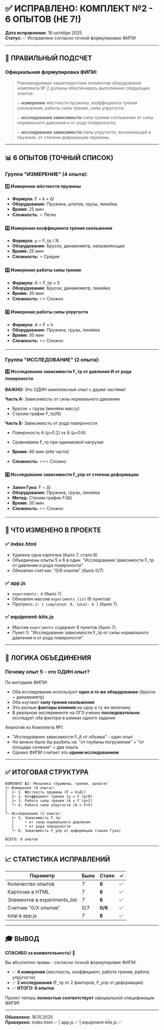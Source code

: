 # ✅ ИСПРАВЛЕНО: КОМПЛЕКТ №2 - 6 ОПЫТОВ (НЕ 7!)

**Дата исправления:** 16 октября 2025  
**Статус:** ✅ Исправлено согласно точной формулировке ФИПИ

---

## 🎯 ПРАВИЛЬНЫЙ ПОДСЧЕТ

### Официальная формулировка ФИПИ:

> Рекомендуемые характеристики элементов оборудования комплекта № 2 должны 
> обеспечивать выполнение следующих опытов:
> 
> − **измерение** жёсткости пружины, коэффициента трения скольжения, работы силы трения, силы упругости;
> 
> − **исследование зависимости** силы трения скольжения от силы нормального давления и от рода поверхности;
> 
> − **исследование зависимости** силы упругости, возникающей в пружине, от степени деформации пружины.

---

## 📊 6 ОПЫТОВ (ТОЧНЫЙ СПИСОК)

### Группа "ИЗМЕРЕНИЕ" (4 опыта):

#### 1️⃣ Измерение жёсткости пружины
- **Формула:** F = k × Δl
- **Оборудование:** Пружина, штатив, грузы, линейка
- **Время:** 25 мин
- **Сложность:** ⭐ Легко

#### 2️⃣ Измерение коэффициента трения скольжения
- **Формула:** μ = F_тр / N
- **Оборудование:** Брусок, динамометр, направляющая
- **Время:** 25 мин
- **Сложность:** ⭐ Средне

#### 3️⃣ Измерение работы силы трения
- **Формула:** A = F_тр × S
- **Оборудование:** Брусок, динамометр, линейка
- **Время:** 30 мин
- **Сложность:** ⭐⭐ Сложно

#### 4️⃣ Измерение работы силы упругости
- **Формула:** A = F × h
- **Оборудование:** Пружина, грузы, линейка
- **Время:** 30 мин
- **Сложность:** ⭐⭐ Сложно

---

### Группа "ИССЛЕДОВАНИЕ" (2 опыта):

#### 5️⃣ Исследование зависимости F_тр от давления И от рода поверхности
**ВАЖНО:** Это ОДИН комплексный опыт с двумя частями!

**Часть А:** Зависимость от силы нормального давления
- Брусок + грузы (меняем массу)
- Строим график F_тр(N)

**Часть Б:** Зависимость от рода поверхности
- Поверхность А (μ=0.2) vs Б (μ=0.6)
- Сравниваем F_тр при одинаковой нагрузке

- **Время:** 40 мин (обе части)
- **Сложность:** ⭐⭐⭐ Сложно

#### 6️⃣ Исследование зависимости F_упр от степени деформации
- **Закон Гука:** F ~ Δl
- **Оборудование:** Пружина, грузы, линейка
- **Метод:** Строим график F(Δl)
- **Время:** 30 мин
- **Сложность:** ⭐⭐ Сложно

---

## 🔄 ЧТО ИЗМЕНЕНО В ПРОЕКТЕ

### ✅ index.html
- Удалена одна карточка (было 7, стало 6)
- Объединены опыты 5 и 6 в один: "Исследование зависимости F_тр от давления и рода поверхности"
- Обновлен счетчик: "0/6 опытов" (было 0/7)

### ✅ app.js
- `experiments: 6` (было 7)
- Обновлен массив `experiments_list` (6 пунктов)
- Прогресс: `2: { completed: 0, total: 6 }` (было 7)

### ✅ equipment-kits.js
- Массив `experiments` содержит 6 пунктов (было 7)
- Пункт 5: "Исследование зависимости F_тр от силы нормального давления и от рода поверхности"

---

## 📐 ЛОГИКА ОБЪЕДИНЕНИЯ

### Почему опыт 5 - это ОДИН опыт?

По методике ФИПИ:
- Оба исследования используют **одно и то же оборудование** (брусок + динамометр)
- Оба изучают **силу трения скольжения**
- Это разные **факторы влияния** на одну и ту же величину
- В реальном эксперименте на ОГЭ ученик **последовательно** исследует оба фактора в рамках одного задания

Аналогия из Комплекта №1:
- "Исследование зависимости F_A от объема" - один опыт
- Но можно было бы разбить на: "от глубины погружения" + "от площади сечения" = два опыта
- Однако ФИПИ считает это **одним исследованием**

---

## ✅ ИТОГОВАЯ СТРУКТУРА

```
КОМПЛЕКТ №2: Механика (пружины, трение, рычаги)
├─ Измерения (4 опыта):
│  ├─ 1. Жёсткость пружины (F = k×Δl)
│  ├─ 2. Коэффициент трения (μ = F_тр/N)
│  ├─ 3. Работа силы трения (A = F_тр×S)
│  └─ 4. Работа силы упругости (A = F×h)
│
└─ Исследования (2 опыта):
   ├─ 5. Зависимость F_тр:
   │     • от силы нормального давления
   │     • от рода поверхности
   └─ 6. Зависимость F_упр от деформации (закон Гука)

ВСЕГО: 6 опытов
```

---

## 📈 СТАТИСТИКА ИСПРАВЛЕНИЙ

| Параметр | Было | Стало | ✓ |
|----------|------|-------|---|
| Количество опытов | 7 | **6** | ✅ |
| Карточек в HTML | 7 | **6** | ✅ |
| Элементов в experiments_list | 7 | **6** | ✅ |
| Счетчик "0/X опытов" | 0/7 | **0/6** | ✅ |
| total в app.js | 7 | **6** | ✅ |

---

## 🎓 ВЫВОД

**СПАСИБО за внимательность!** 🙏

Вы абсолютно правы - согласно точной формулировке ФИПИ:
- ✅ **4 измерения** (жесткость, коэффициент, работа трения, работа упругости)
- ✅ **2 исследования** (F_тр от 2 факторов, F_упр от деформации)
- ✅ **ИТОГО: 6 опытов**

Проект теперь **полностью соответствует** официальной спецификации ФИПИ!

---

**Обновлено:** 16.10.2025  
**Проверено:** index.html ✅ | app.js ✅ | equipment-kits.js ✅
